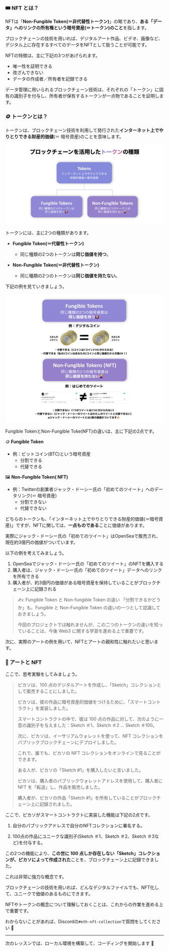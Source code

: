 ### 🎟 NFT とは？

NFTは「**Non-Fungible Token(＝非代替性トークン)**」の略であり、**ある「データ」へのリンクの所有権という暗号資産(＝トークン)のこと**を指します。

ブロックチェーンの技術を用いれば、デジタルアート作品、ビデオ、画像など、デジタル上に存在するすべてのデータをNFTとして扱うことが可能です。

NFTの特徴は、主に下記の3つがあげられます。

- 唯一性を証明できる
- 改ざんできない
- データの作成者／所有者を記録できる

データ管理に用いられるブロックチェーン技術は、それぞれの「トークン」に固有の識別子を付与し、所有者が保有するトークンが一点物であることを証明します。

### 🪙 トークンとは？

トークンは、ブロックチェーン技術を利用して発行された**インターネット上でやりとりできる財産的価値**(＝ 暗号資産)のことを意味します。

![](/public/images/ETH-NFT-Collection/section-1/1_1_1.png)

トークンには、主に2つの種類があります。

- **Fungible Token(＝代替性トークン)**

  - 同じ種類の2つのトークンは**同じ価値を持つ**。

- **Non-Fungible Token(＝非代替性トークン)**
  - 同じ種類の2つのトークンは**同じ価値を持たない**。

下記の例を見ていきましょう。

![](/public/images/ETH-NFT-Collection/section-1/1_1_2.png)

Fungible TokenとNon-Fungible Toke(NFT)の違いは、主に下記の2点です。

🪙 **Fungible Token**

- 例：ビットコイン(BTC)という暗号資産
  - 分割できる
  - 代替できる

🖼 **Non-Fungible Token( NFT)**

- 例：Twitterの創業者ジャック・ドーシー氏の「初めてのツイート」へのデータリンク(＝ 暗号資産)
  - 分割できない
  - 代替できない

どちらのトークンも、「インターネット上でやりとりできる財産的価値(＝暗号資産)」ですが、NFTに関しては、**一点ものである**ことに価値があります。

実際にジャック・ドーシー氏の「初めてのツイート」はOpenSeaで販売され、現在約3億円の価値がついています。

以下の例を考えてみましょう。

1. OpenSeaでジャック・ドーシー氏の「初めてのツイート」のNFTを購入する
2. 購入者は、ジャック・ドーシー氏の「初めてのツイート」データへのリンクを所有できる
3. 購入者が、約3億円の価値がある暗号資産を保持していることがブロックチェーン上に記録される

> ✍️: Fungible Token と Non-fungible Token の違い
> 「分割できるかどうか」も、Fungible と Non-Fungible Token の違いの一つとして認識しておきましょう。
>
> 今回のプロジェクトでは触れませんが、この二つのトークンの違いを知っていることは、今後 Web3 に関する学習を進める上で重要です。

次に、実際のアートの例を用いて、NFTとアートの親和性に触れたいと思います。

### 🎨 アートと NFT

ここで、思考実験をしてみましょう。

> ピカソは、100 点のデジタルアートを作成し、「Sketch」コレクションとして販売することにしました。
>
> ピカソは、彼の作品に暗号資産的価値をつけるために、「スマートコントラクト」を実装しました。
>
> スマートコントラクトの中で、彼は 100 点の作品に対して、次のように一意の識別子を与えました：Sketch ＃1、Sketch ＃2 ... Sketch ＃100。
>
> 次に、ピカソは、イーサリアムウォレットを使って、NFT コレクションをパブリックブロックチェーンにデプロイしました。
>
> これで、誰でも、ピカソの NFT コレクションをオンラインで見ることができます。
>
> ある人が、ピカソの「Sketch #1」を購入したいと言いました。
>
> ピカソは、購入者のパブリックウォレットアドレスを使用して、購入者に NFT を「転送」し、作品を販売しました。
>
> 購入者が、ピカソの作品「Sketch #1」を所有していることがブロックチェーン上に記録されました。

ここで、ピカソがスマートコントラクトに実装した機能は下記の2点です。

1. 自分のパブリックアドレスで自分のNFTコレクションに署名する。

2. 100点の作品にユニークな識別子(Sketch ＃1、Sketch ＃2、Sketch ＃3など)を付与する。

この2つの機能により、**この世に 100 点しか存在しない「Sketch」コレクションが、ピカソによって作成された**ことを、ブロックチェーン上に記録できました。

これは非常に強力な概念です。

ブロックチェーンの技術を用いれば、どんなデジタルファイルでも、NFT化して、ユニークで価値のあるものにできます。

NFTやトークンの概念について理解しておくことは、これからの作業を進める上で重要です。

わからないことがあれば、Discordの`#eth-nft-collection`で質問をしてください 👋

---

次のレッスンでは、ローカル環境を構築して、コーディングを開始します 🎉
